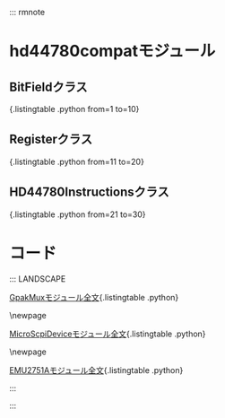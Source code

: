 ::: rmnote

# hd44780compatモジュール

## BitFieldクラス

[](micropython/hd44780compat.py){.listingtable .python from=1 to=10}

## Registerクラス

[](micropython/hd44780compat.py){.listingtable .python from=11 to=20}

## HD44780Instructionsクラス

[](micropython/hd44780compat.py){.listingtable .python from=21 to=30}

# コード

::: LANDSCAPE

[GpakMuxモジュール全文](micropython/GpakMux.py){.listingtable .python}

\newpage

[MicroScpiDeviceモジュール全文](micropython/MicroScpiDevice.py){.listingtable .python}

\newpage

[EMU2751Aモジュール全文](micropython/EMU2751A.py){.listingtable .python}

:::

:::
